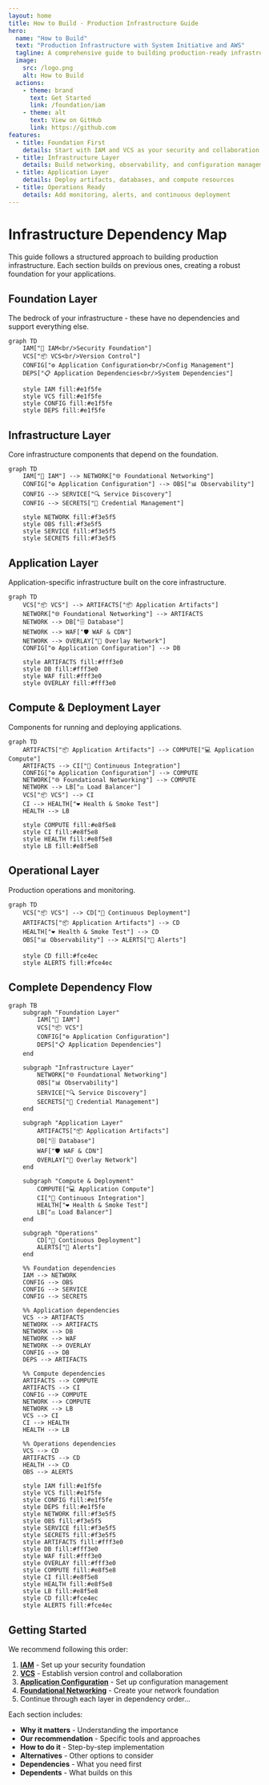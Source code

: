 ```yaml
---
layout: home
title: How to Build - Production Infrastructure Guide
hero:
  name: "How to Build"
  text: "Production Infrastructure with System Initiative and AWS"
  tagline: A comprehensive guide to building production-ready infrastructure
  image:
    src: /logo.png
    alt: How to Build
  actions:
    - theme: brand
      text: Get Started
      link: /foundation/iam
    - theme: alt
      text: View on GitHub
      link: https://github.com
features:
  - title: Foundation First
    details: Start with IAM and VCS as your security and collaboration foundation
  - title: Infrastructure Layer
    details: Build networking, observability, and configuration management
  - title: Application Layer
    details: Deploy artifacts, databases, and compute resources
  - title: Operations Ready
    details: Add monitoring, alerts, and continuous deployment
---
```


# Infrastructure Dependency Map

This guide follows a structured approach to building production infrastructure. Each section builds on previous ones, creating a robust foundation for your applications.

## Foundation Layer
The bedrock of your infrastructure - these have no dependencies and support everything else.

```mermaid
graph TD
    IAM["🔐 IAM<br/>Security Foundation"]
    VCS["📦 VCS<br/>Version Control"]
    CONFIG["⚙️ Application Configuration<br/>Config Management"]
    DEPS["📋 Application Dependencies<br/>System Dependencies"]

    style IAM fill:#e1f5fe
    style VCS fill:#e1f5fe
    style CONFIG fill:#e1f5fe
    style DEPS fill:#e1f5fe
```

## Infrastructure Layer
Core infrastructure components that depend on the foundation.

```mermaid
graph TD
    IAM["🔐 IAM"] --> NETWORK["🌐 Foundational Networking"]
    CONFIG["⚙️ Application Configuration"] --> OBS["📊 Observability"]
    CONFIG --> SERVICE["🔍 Service Discovery"]
    CONFIG --> SECRETS["🔑 Credential Management"]

    style NETWORK fill:#f3e5f5
    style OBS fill:#f3e5f5
    style SERVICE fill:#f3e5f5
    style SECRETS fill:#f3e5f5
```

## Application Layer
Application-specific infrastructure built on the core infrastructure.

```mermaid
graph TD
    VCS["📦 VCS"] --> ARTIFACTS["📦 Application Artifacts"]
    NETWORK["🌐 Foundational Networking"] --> ARTIFACTS
    NETWORK --> DB["🗄️ Database"]
    NETWORK --> WAF["🛡️ WAF & CDN"]
    NETWORK --> OVERLAY["🔗 Overlay Network"]
    CONFIG["⚙️ Application Configuration"] --> DB

    style ARTIFACTS fill:#fff3e0
    style DB fill:#fff3e0
    style WAF fill:#fff3e0
    style OVERLAY fill:#fff3e0
```

## Compute & Deployment Layer
Components for running and deploying applications.

```mermaid
graph TD
    ARTIFACTS["📦 Application Artifacts"] --> COMPUTE["💻 Application Compute"]
    ARTIFACTS --> CI["🔄 Continuous Integration"]
    CONFIG["⚙️ Application Configuration"] --> COMPUTE
    NETWORK["🌐 Foundational Networking"] --> COMPUTE
    NETWORK --> LB["⚖️ Load Balancer"]
    VCS["📦 VCS"] --> CI
    CI --> HEALTH["❤️ Health & Smoke Test"]
    HEALTH --> LB

    style COMPUTE fill:#e8f5e8
    style CI fill:#e8f5e8
    style HEALTH fill:#e8f5e8
    style LB fill:#e8f5e8
```

## Operational Layer
Production operations and monitoring.

```mermaid
graph TD
    VCS["📦 VCS"] --> CD["🚀 Continuous Deployment"]
    ARTIFACTS["📦 Application Artifacts"] --> CD
    HEALTH["❤️ Health & Smoke Test"] --> CD
    OBS["📊 Observability"] --> ALERTS["🚨 Alerts"]

    style CD fill:#fce4ec
    style ALERTS fill:#fce4ec
```

## Complete Dependency Flow

```mermaid
graph TB
    subgraph "Foundation Layer"
        IAM["🔐 IAM"]
        VCS["📦 VCS"]
        CONFIG["⚙️ Application Configuration"]
        DEPS["📋 Application Dependencies"]
    end

    subgraph "Infrastructure Layer"
        NETWORK["🌐 Foundational Networking"]
        OBS["📊 Observability"]
        SERVICE["🔍 Service Discovery"]
        SECRETS["🔑 Credential Management"]
    end

    subgraph "Application Layer"
        ARTIFACTS["📦 Application Artifacts"]
        DB["🗄️ Database"]
        WAF["🛡️ WAF & CDN"]
        OVERLAY["🔗 Overlay Network"]
    end

    subgraph "Compute & Deployment"
        COMPUTE["💻 Application Compute"]
        CI["🔄 Continuous Integration"]
        HEALTH["❤️ Health & Smoke Test"]
        LB["⚖️ Load Balancer"]
    end

    subgraph "Operations"
        CD["🚀 Continuous Deployment"]
        ALERTS["🚨 Alerts"]
    end

    %% Foundation dependencies
    IAM --> NETWORK
    CONFIG --> OBS
    CONFIG --> SERVICE
    CONFIG --> SECRETS

    %% Application dependencies
    VCS --> ARTIFACTS
    NETWORK --> ARTIFACTS
    NETWORK --> DB
    NETWORK --> WAF
    NETWORK --> OVERLAY
    CONFIG --> DB
    DEPS --> ARTIFACTS

    %% Compute dependencies
    ARTIFACTS --> COMPUTE
    ARTIFACTS --> CI
    CONFIG --> COMPUTE
    NETWORK --> COMPUTE
    NETWORK --> LB
    VCS --> CI
    CI --> HEALTH
    HEALTH --> LB

    %% Operations dependencies
    VCS --> CD
    ARTIFACTS --> CD
    HEALTH --> CD
    OBS --> ALERTS

    style IAM fill:#e1f5fe
    style VCS fill:#e1f5fe
    style CONFIG fill:#e1f5fe
    style DEPS fill:#e1f5fe
    style NETWORK fill:#f3e5f5
    style OBS fill:#f3e5f5
    style SERVICE fill:#f3e5f5
    style SECRETS fill:#f3e5f5
    style ARTIFACTS fill:#fff3e0
    style DB fill:#fff3e0
    style WAF fill:#fff3e0
    style OVERLAY fill:#fff3e0
    style COMPUTE fill:#e8f5e8
    style CI fill:#e8f5e8
    style HEALTH fill:#e8f5e8
    style LB fill:#e8f5e8
    style CD fill:#fce4ec
    style ALERTS fill:#fce4ec
```

## Getting Started

We recommend following this order:

1. **[IAM](/foundation/iam)** - Set up your security foundation
2. **[VCS](/foundation/vcs)** - Establish version control and collaboration
3. **[Application Configuration](/foundation/application-configuration)** - Set up configuration management
4. **[Foundational Networking](/infrastructure/foundational-networking)** - Create your network foundation
5. Continue through each layer in dependency order...

Each section includes:
- **Why it matters** - Understanding the importance
- **Our recommendation** - Specific tools and approaches
- **How to do it** - Step-by-step implementation
- **Alternatives** - Other options to consider
- **Dependencies** - What you need first
- **Dependents** - What builds on this